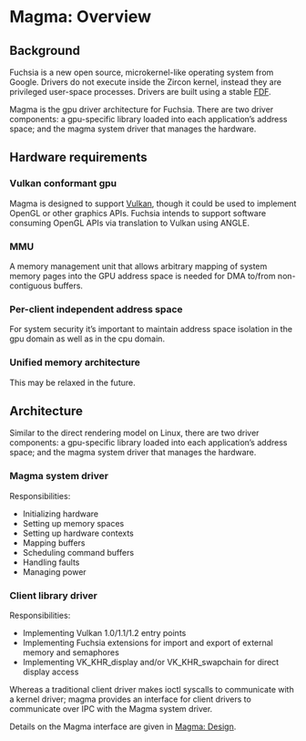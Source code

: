 Magma: Overview
===============

## Background

Fuchsia is a new open source, microkernel-like operating system from Google.  Drivers do not execute inside the Zircon kernel, instead they are privileged user-space processes.
Drivers are built using a stable [FDF](/development/drivers/concepts/fdf.md).

Magma is the gpu driver architecture for Fuchsia. There are two driver components: a gpu-specific library loaded into each application’s address space; and the magma system driver that manages the hardware.

## Hardware requirements

### Vulkan conformant gpu
Magma is designed to support [Vulkan](/development/graphics/magma/concepts/vulkan.md), though it could be used to implement OpenGL or other graphics APIs.  Fuchsia intends to support software consuming OpenGL APIs via translation to Vulkan using ANGLE.

### MMU
A memory management unit that allows arbitrary mapping of system memory pages into the GPU address space is needed for DMA to/from non-contiguous buffers.

### Per-client independent address space
For system security it’s important to maintain address space isolation in the gpu domain as well as in the cpu domain.

### Unified memory architecture
This may be relaxed in the future.

## Architecture

Similar to the direct rendering model on Linux, there are two driver components: a gpu-specific library loaded into each application’s address space; and the magma system driver that manages the hardware.

### Magma system driver

Responsibilities:

* Initializing hardware
* Setting up memory spaces
* Setting up hardware contexts
* Mapping buffers
* Scheduling command buffers
* Handling faults
* Managing power

### Client library driver

Responsibilities:

* Implementing Vulkan 1.0/1.1/1.2 entry points
* Implementing Fuchsia extensions for import and export of external memory and semaphores
* Implementing VK_KHR_display and/or VK_KHR_swapchain for direct display access

Whereas a traditional client driver makes ioctl syscalls to communicate with a kernel driver; magma provides an interface for client drivers to communicate over IPC with the Magma system driver.

Details on the Magma interface are given in [Magma: Design](/development/graphics/magma/concepts/design.md).

